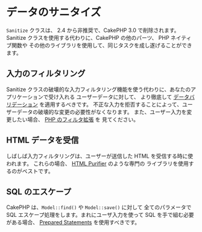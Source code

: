 # データのサニタイズ

`Sanitize` クラスは、 2.4 から非推奨で、CakePHP 3.0 で削除されます。
Sanitize クラスを使用する代わりに、CakePHP の他のパーツ、 PHP ネイティブ関数や
その他のライブラリを使用して、同じタスクを成し遂げることができます。

## 入力のフィルタリング

Sanitize クラスの破壊的な入力フィルタリング機能を使う代わりに、あなたのアプリケーションで受け入れる
ユーザーデータに対して、 より徹底して [データバリデーション](../models/data-validation) を適用するべきです。
不正な入力を拒否することによって、ユーザーデータの破壊的な変更の必要性がなくなります。
また、ユーザー入力を変更したい場合、 [PHP のフィルタ拡張](https://www.php.net/filter) を
見てください。

## HTML データを受信

しばしば入力フィルタリングは、ユーザーが送信した HTML を受信する時に使われます。
これらの場合、 [HTML Purifier](https://htmlpurifier.org/) のような専門の
ライブラリを使用するのがベストです。

## SQL のエスケープ

CakePHP は、`Model::find()` や `Model::save()` に対して
全てのパラメータで SQL エスケープ処理をします。まれにユーザ入力を使って
SQL を手で組む必要がある場合、 [Prepared Statements](../models/retrieving-your-data#prepared-statements) を使用すべきです。
